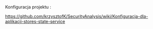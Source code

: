 Konfiguracja projektu :

https://github.com/krzysztofK/SecurityAnalysis/wiki/Konfiguracja-dla-aplikacji-stores-state-service
